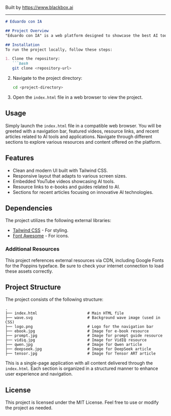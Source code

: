 
Built by https://www.blackbox.ai

---

```markdown
# Eduardo con IA

## Project Overview
"Eduardo con IA" is a web platform designed to showcase the best AI tools for creating images, videos, music, blogs, and enhancing digital business. The application features a modern design utilizing Tailwind CSS for styling and is structured to include resources, articles, and video content aimed at helping users maximize the power of AI in their creative endeavors.

## Installation
To run the project locally, follow these steps:

1. Clone the repository:
   ```bash
   git clone <repository-url>
   ```
2. Navigate to the project directory:
   ```bash
   cd <project-directory>
   ```
3. Open the `index.html` file in a web browser to view the project.

## Usage
Simply launch the `index.html` file in a compatible web browser. You will be greeted with a navigation bar, featured videos, resource links, and recent articles related to AI tools and applications. Navigate through different sections to explore various resources and content offered on the platform.

## Features
- Clean and modern UI built with Tailwind CSS.
- Responsive layout that adapts to various screen sizes.
- Embedded YouTube videos showcasing AI tools.
- Resource links to e-books and guides related to AI.
- Sections for recent articles focusing on innovative AI technologies.

## Dependencies
The project utilizes the following external libraries:
- [Tailwind CSS](https://tailwindcss.com/) - For styling.
- [Font Awesome](https://fontawesome.com/) - For icons.

### Additional Resources
This project references external resources via CDN, including Google Fonts for the Poppins typeface. Be sure to check your internet connection to load these assets correctly.

## Project Structure
The project consists of the following structure:
```
.
├── index.html                      # Main HTML file
├── wave.svg                        # Background wave image (used in CSS)
├── logo.png                        # Logo for the navigation bar
├── ebook.jpg                       # Image for e-book resource
├── prompt.jpg                      # Image for prompt guide resource
├── vidiq.jpg                       # Image for VidIQ resource
├── qwen.jpg                        # Image for Qwen article
├── deepseek.jpg                    # Image for DeepSeek article
├── tensor.jpg                      # Image for Tensor ART article
```

This is a single-page application with all content delivered through the `index.html`. Each section is organized in a structured manner to enhance user experience and navigation.

## License
This project is licensed under the MIT License. Feel free to use or modify the project as needed.
```